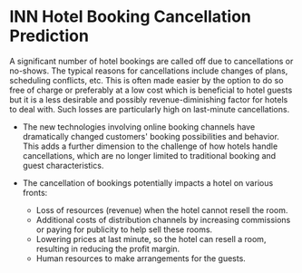 # INN Hotel Booking Cancellation Prediction
A significant number of hotel bookings are called off due to cancellations or no-shows. The typical reasons for cancellations include changes of plans, scheduling conflicts, etc. This is often made easier by the option to do so free of charge or preferably at a low cost which is beneficial to hotel guests but it is a less desirable and possibly revenue-diminishing factor for hotels to deal with. Such losses are particularly high on last-minute cancellations.

- The new technologies involving online booking channels have dramatically changed customers' booking possibilities and behavior. This adds a further dimension to the challenge of how hotels handle cancellations, which are no longer limited to traditional booking and guest characteristics.

- The cancellation of bookings potentially impacts a hotel on various fronts:

  - Loss of resources (revenue) when the hotel cannot resell the room.
  - Additional costs of distribution channels by increasing commissions or paying for publicity to help sell these rooms.
  - Lowering prices at last minute, so the hotel can resell a room, resulting in reducing the profit margin.
  - Human resources to make arrangements for the guests.
